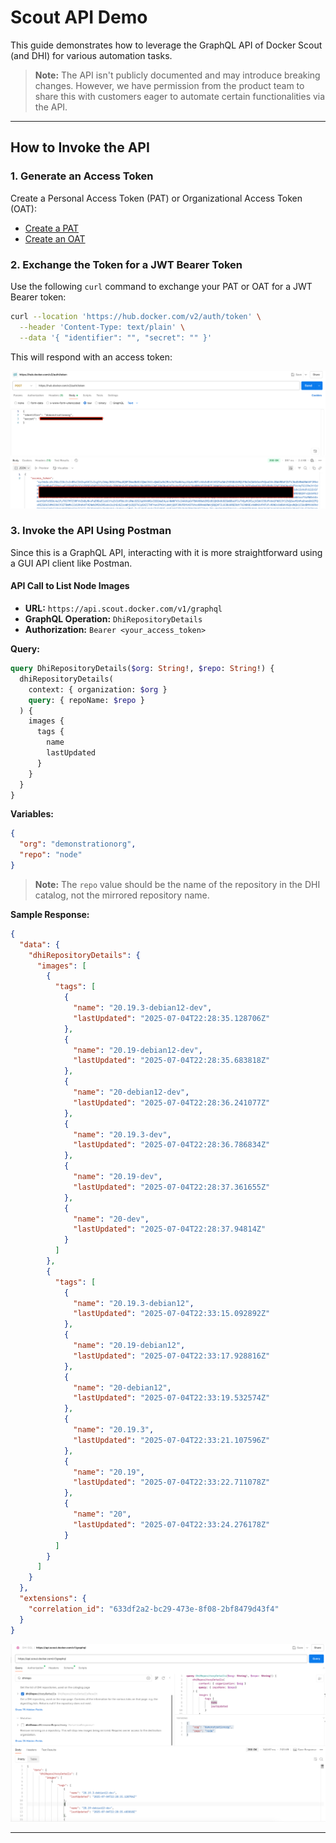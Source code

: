 # Scout API Demo

This guide demonstrates how to leverage the GraphQL API of Docker Scout (and DHI) for various automation tasks.

> **Note:** The API isn't publicly documented and may introduce breaking changes. However, we have permission from the product team to share this with customers eager to automate certain functionalities via the API.

---

## How to Invoke the API

### 1. Generate an Access Token

Create a Personal Access Token (PAT) or Organizational Access Token (OAT):

- [Create a PAT](https://docs.docker.com/security/for-developers/access-tokens/#create-an-access-token)
- [Create an OAT](https://docs.docker.com/security/for-admins/access-tokens/)

### 2. Exchange the Token for a JWT Bearer Token

Use the following `curl` command to exchange your PAT or OAT for a JWT Bearer token:

```bash
curl --location 'https://hub.docker.com/v2/auth/token' \
  --header 'Content-Type: text/plain' \
  --data '{ "identifier": "", "secret": "" }'
```

This will respond with an access token:

![Auth Token](/assets/auth_token.png)

### 3. Invoke the API Using Postman

Since this is a GraphQL API, interacting with it is more straightforward using a GUI API client like Postman.

#### API Call to List Node Images

- **URL:** `https://api.scout.docker.com/v1/graphql`
- **GraphQL Operation:** `DhiRepositoryDetails`
- **Authorization:** `Bearer <your_access_token>`

**Query:**

```graphql
query DhiRepositoryDetails($org: String!, $repo: String!) {
  dhiRepositoryDetails(
    context: { organization: $org }
    query: { repoName: $repo }
  ) {
    images {
      tags {
        name
        lastUpdated
      }
    }
  }
}
```

**Variables:**

```json
{
  "org": "demonstrationorg",
  "repo": "node"
}
```

> **Note:** The `repo` value should be the name of the repository in the DHI catalog, not the mirrored repository name.

**Sample Response:**

```json
{
  "data": {
    "dhiRepositoryDetails": {
      "images": [
        {
          "tags": [
            {
              "name": "20.19.3-debian12-dev",
              "lastUpdated": "2025-07-04T22:28:35.128706Z"
            },
            {
              "name": "20.19-debian12-dev",
              "lastUpdated": "2025-07-04T22:28:35.683818Z"
            },
            {
              "name": "20-debian12-dev",
              "lastUpdated": "2025-07-04T22:28:36.241077Z"
            },
            {
              "name": "20.19.3-dev",
              "lastUpdated": "2025-07-04T22:28:36.786834Z"
            },
            {
              "name": "20.19-dev",
              "lastUpdated": "2025-07-04T22:28:37.361655Z"
            },
            {
              "name": "20-dev",
              "lastUpdated": "2025-07-04T22:28:37.94814Z"
            }
          ]
        },
        {
          "tags": [
            {
              "name": "20.19.3-debian12",
              "lastUpdated": "2025-07-04T22:33:15.092892Z"
            },
            {
              "name": "20.19-debian12",
              "lastUpdated": "2025-07-04T22:33:17.928816Z"
            },
            {
              "name": "20-debian12",
              "lastUpdated": "2025-07-04T22:33:19.532574Z"
            },
            {
              "name": "20.19.3",
              "lastUpdated": "2025-07-04T22:33:21.107596Z"
            },
            {
              "name": "20.19",
              "lastUpdated": "2025-07-04T22:33:22.711078Z"
            },
            {
              "name": "20",
              "lastUpdated": "2025-07-04T22:33:24.276178Z"
            }
          ]
        }
      ]
    }
  },
  "extensions": {
    "correlation_id": "633df2a2-bc29-473e-8f08-2bf8479d43f4"
  }
}
```

![API Call](/assets/api_call.png)

---

